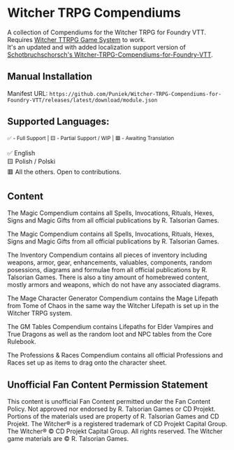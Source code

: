 # Witcher TRPG Compendiums

A collection of Compendiums for the Witcher TRPG for Foundry VTT. Requires [Witcher TTRPG Game System](https://github.com/witchertrpg-foundryvtt/TheWitcherTRPG) to work. <br />It's an updated and with added localization support version of [Schotbruchschorsch's Witcher-TRPG-Compendiums-for-Foundry-VTT](https://github.com/Schotbruchschorsch/Witcher-TRPG-Compendiums-for-Foundry-VTT).

## Manual Installation
Manifest URL: `https://github.com/Puniek/Witcher-TRPG-Compendiums-for-Foundry-VTT/releases/latest/download/module.json`

## Supported Languages:

<sub>✅ - Full Support | 🟨 - Partial Support / WIP | 🟥 - Awaiting Translation</sub>

✅ English <br />
🟨 Polish / Polski <br />
🟥 All the others. Open to contributions.

## Content
The Magic Compendium contains all Spells, Invocations, Rituals, Hexes, Signs and Magic Gifts from all official publications by R. Talsorian Games.

The Magic Compendium contains all Spells, Invocations, Rituals, Hexes, Signs and Magic Gifts from all official publications by R. Talsorian Games.

The Inventory Compendium contains all pieces of inventory including weapons, armor, gear, enhancements, valuables, components, random posessions, diagrams and formulae from all official publications by R. Talsorian Games. There is also a tiny amount of homebrewed content, mostly armors and weapons, which do not have any associated diagrams.

The Mage Character Generator Compendium contains the Mage Lifepath from Tome of Chaos in the same way the Witcher Lifepath is set up in the Witcher TRPG system.

The GM Tables Compendium contains Lifepaths for Elder Vampires and True Dragons as well as the random loot and NPC tables from the Core Rulebook.

The Professions & Races Compendium contains all official Professions and Races set up as items to drag onto the character sheet.

## Unofficial Fan Content Permission Statement

This content is unofficial Fan Content permitted under the Fan Content Policy. 
Not approved nor endorsed by R. Talsorian Games or CD Projekt. Portions of the materials used are property of R. Talsorian Games and CD Projekt. 
The Witcher® is a registered trademark of CD Projekt Capital Group. The Witcher® © CD Projekt Capital Group. All rights reserved. The Witcher game materials are © R. Talsorian Games.
